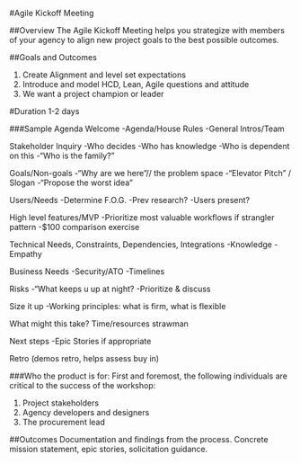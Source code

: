 #Agile Kickoff Meeting

##Overview
The Agile Kickoff Meeting helps you strategize with members of your agency to align new project goals to the best possible outcomes.

##Goals and Outcomes
1. Create Alignment and level set expectations
2. Introduce and model HCD, Lean, Agile questions and attitude
3. We want a project champion or leader

#Duration
1-2 days

###Sample Agenda
Welcome
-Agenda/House Rules
-General Intros/Team

Stakeholder Inquiry
-Who decides
-Who has knowledge
-Who is dependent on this
-“Who is the family?”

Goals/Non-goals
-“Why are we here”// the problem space
-“Elevator Pitch” / Slogan
-“Propose the worst idea”

Users/Needs
-Determine F.O.G.
-Prev research?
-Users present?

High level features/MVP
-Prioritize most valuable workflows if strangler pattern
-$100 comparison exercise

Technical Needs, Constraints, Dependencies, Integrations
-Knowledge
-Empathy

Business Needs
-Security/ATO
-Timelines

Risks
-“What keeps u up at night?
-Prioritize & discuss

Size it up
-Working principles: what is firm, what is flexible

What might this take? Time/resources strawman

Next steps
-Epic Stories if appropriate

Retro (demos retro, helps assess buy in)

###Who the product is for: 
First and foremost, the following individuals are critical to the success of the workshop: 
1. Project stakeholders
2. Agency developers and designers
3. The procurement lead

##Outcomes
Documentation and findings from the process.  Concrete mission statement, epic stories, solicitation guidance.

